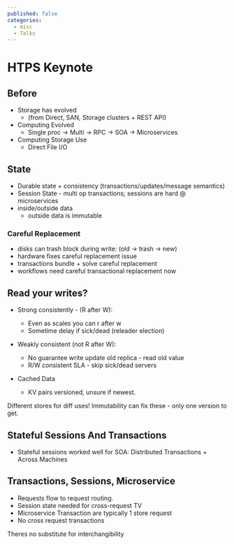 ```yaml
---
published: false
categories:
  - misc
  - Talks
---
```

# HTPS Keynote

## Before

- Storage has evolved
	- (from Direct, SAN, Storage clusters + REST API)
- Computing Evolved
	- Single proc -> Multi -> RPC -> SOA -> Microservices
- Computing Storage Use
	- Direct File I/O


## State

- Durable state + consistency (transactions/updates/message semantics)
- Session State - multi op transactions; sessions are hard @ microservices
- inside/outside data
	- outside data is immutable

### Careful Replacement
- disks can trash block during write: (old -> trash -> new)
- hardware fixes careful replacement issue
- transactions bundle + solve careful replacement
- workflows need careful transactional replacement now


## Read your writes?
- Strong consistently - (R after W):
	- Even as scales you can r after w
	- Sometime delay if sick/dead (releader election)

- Weakly consistent (not R after W):
	- No guarantee write update old replica - read old value
	- R/W consistent SLA - skip sick/dead servers

- Cached Data
	- KV pairs versioned, unsure if newest.

Different stores for diff uses!
Immutability can fix these - only one version to get.

## Stateful Sessions And Transactions

- Stateful sessions worked well for SOA: Distributed Transactions + Across Machines

## Transactions, Sessions, Microservice

- Requests flow to request routing.
- Session state needed for cross-request TV
- Microservice Transaction are typically 1 store request
- No cross request transactions

Theres no substitute for interchangibility
